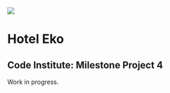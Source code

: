 <img src="https://codeinstitute.s3.amazonaws.com/fullstack/ci_logo_small.png" style="margin: 0;">

# Hotel Eko 

## Code Institute: Milestone Project 4

Work in progress.